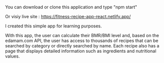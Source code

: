 


You can download or clone this application and type "npm start"

Or visiy live site : https://fitness-recipe-app-react.netlify.app/

I created this simple app for learning purposes.

With this app, the user can calculate their BMR/BMI level and, based on the edamam.com API, the user has access to thousands of recipes that can be searched by category or directly searched by name. Each recipe also has a page that displays detailed information such as ingredients and nutritional values.
